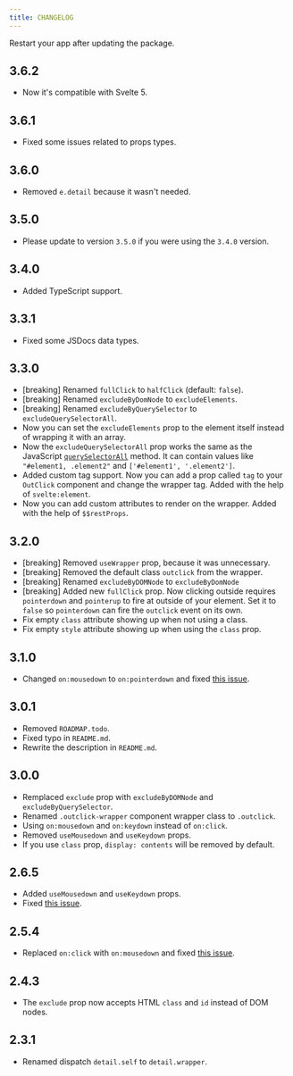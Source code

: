 ```yaml
---
title: CHANGELOG
---
```


Restart your app after updating the package.

## 3.6.2

-   Now it's compatible with Svelte 5.

## 3.6.1

-   Fixed some issues related to props types.

## 3.6.0

-   Removed `e.detail` because it wasn't needed.

## 3.5.0

-   Please update to version `3.5.0` if you were using the `3.4.0` version.

## 3.4.0

-   Added TypeScript support.

## 3.3.1

-   Fixed some JSDocs data types.

## 3.3.0

-   [breaking] Renamed `fullClick` to `halfClick` (default: `false`).
-   [breaking] Renamed `excludeByDomNode` to `excludeElements`.
-   [breaking] Renamed `excludeByQuerySelector` to `excludeQuerySelectorAll`.
-   Now you can set the `excludeElements` prop to the element itself instead of wrapping it with an array.
-   Now the `excludeQuerySelectorAll` prop works the same as the JavaScript [`querySelectorAll`](https://developer.mozilla.org/en-US/docs/Web/API/Document/querySelectorAll) method. It can contain values like `"#element1, .element2"` and `['#element1', '.element2']`.
-   Added custom tag support. Now you can add a prop called `tag` to your `OutClick` component and change the wrapper tag. Added with the help of `svelte:element`.
-   Now you can add custom attributes to render on the wrapper. Added with the help of `$$restProps`.

## 3.2.0

-   [breaking] Removed `useWrapper` prop, because it was unnecessary.
-   [breaking] Removed the default class `outclick` from the wrapper.
-   [breaking] Renamed `excludeByDOMNode` to `excludeByDomNode`
-   [breaking] Added new `fullClick` prop. Now clicking outside requires `pointerdown` and `pointerup` to fire at outside of your element. Set it to `false` so `pointerdown` can fire the `outclick` event on its own.
-   Fix empty `class` attribute showing up when not using a class.
-   Fix empty `style` attribute showing up when using the `class` prop.

## 3.1.0

-   Changed `on:mousedown` to `on:pointerdown` and fixed [this issue](https://github.com/babakfp/svelte-outclick/issues/6).

## 3.0.1

-   Removed `ROADMAP.todo`.
-   Fixed typo in `README.md`.
-   Rewrite the description in `README.md`.

## 3.0.0

-   Remplaced `exclude` prop with `excludeByDOMNode` and `excludeByQuerySelector`.
-   Renamed `.outclick-wrapper` component wrapper class to `.outclick`.
-   Using `on:mousedown` and `on:keydown` instead of `on:click`.
-   Removed `useMousedown` and `useKeydown` props.
-   If you use `class` prop, `display: contents` will be removed by default.

## 2.6.5

-   Added `useMousedown` and `useKeydown` props.
-   Fixed [this issue](https://github.com/babakfp/svelte-outclick/issues/4).

## 2.5.4

-   Replaced `on:click` with `on:mousedown` and fixed [this issue](https://github.com/babakfp/svelte-outclick/issues/4).

## 2.4.3

-   The `exclude` prop now accepts HTML `class` and `id` instead of DOM nodes.

## 2.3.1

-   Renamed dispatch `detail.self` to `detail.wrapper`.
